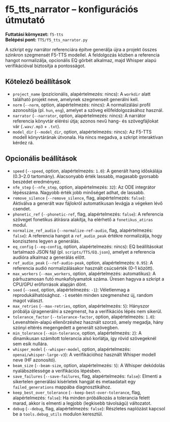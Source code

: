 # f5_tts_narrator – konfigurációs útmutató

**Futtatási környezet:** `f5-tts`  
**Belépési pont:** `TTS/f5_tts_narrator.py`

A szkript egy narrátor referenciára építve generálja újra a projekt összes szinkron szegmensét F5-TTS modellel. A feldolgozás közben a referencia hangot normalizálja, opcionális EQ görbét alkalmaz, majd Whisper alapú verifikációval biztosítja a pontosságot.

## Kötelező beállítások
- `project_name` (pozícionális, alapértelmezés: nincs): A `workdir` alatt található projekt neve, amelynek szegmenseit generálni kell.
- `norm` (`--norm`, option, alapértelmezés: nincs): A normalizálási profil azonosítója (pl. `hun`, `eng`), amelyet a szöveg előfeldolgozásához használ.
- `narrator` (`--narrator`, option, alapértelmezés: nincs): A narrátor referencia könyvtár elérési útja; azonos nevű hang- és szövegfájlokat vár (`.wav/.mp3` + `.txt`).
- `model_dir` (`--model_dir`, option, alapértelmezés: nincs): Az F5-TTS modell könyvtárának útvonala. Ha nincs megadva, a szkript interaktívan kérdez rá.

## Opcionális beállítások
- `speed` (`--speed`, option, alapértelmezés: `1.0`): A generált hang időskálája (0.3–2.0 tartomány). Alacsonyabb érték lassabb, magasabb gyorsabb beszédet eredményez.
- `nfe_step` (`--nfe_step`, option, alapértelmezés: `32`): Az ODE integrátor lépésszáma. Nagyobb érték jobb minőséget adhat, de lassabb.
- `remove_silence` (`--remove_silence`, flag, alapértelmezés: `false`): Aktiválva a generált wav fájlokról automatikusan levágja a végeken lévő csendet.
- `phonetic_ref` (`--phonetic-ref`, flag, alapértelmezés: `false`): A referencia szöveget fonetikus átírásra alakítja, ha elérhető a `fonetikus_atiras` modul.
- `normalize_ref_audio` (`--normalize-ref-audio`, flag, alapértelmezés: `false`): A referencia hangot a `ref_audio_peak` értékre normalizálja, hogy konzisztens legyen a generálás.
- `eq_config` (`--eq-config`, option, alapértelmezés: nincs): EQ beállításokat tartalmazó JSON fájl (pl. `scripts/TTS/EQ.json`), amelyet a referencia audióra alkalmaz a generálás előtt.
- `ref_audio_peak` (`--ref-audio-peak`, option, alapértelmezés: `0.95`): A referencia audió normalizálásakor használt csúcsérték (0–1 között).
- `max_workers` (`--max_workers`, option, alapértelmezés: automatikus): A párhuzamosan futó munkafolyamatok száma. Üresen hagyva a szkript a CPU/GPU erőforrások alapján dönt.
- `seed` (`--seed`, option, alapértelmezés: `-1`): Véletlenmag a reprodukálhatósághoz. `-1` esetén minden szegmenshez új, random magot választ.
- `max_retries` (`--max-retries`, option, alapértelmezés: `5`): Hányszor próbálja újragenerálni a szegmenst, ha a verifikációs lépés nem sikerül.
- `tolerance_factor` (`--tolerance-factor`, option, alapértelmezés: `1.0`): Levenshtein-alapú ellenőrzéshez használt szorzó, amely megadja, hány szónyi eltérés megengedett a generált szövegben.
- `min_tolerance` (`--min-tolerance`, option, alapértelmezés: `2`): A dinamikusan számított tolerancia alsó korlátja, így rövid szövegeknél sem esik nullára.
- `whisper_model` (`--whisper-model`, option, alapértelmezés: `openai/whisper-large-v3`): A verifikációhoz használt Whisper modell neve (HF azonosító).
- `beam_size` (`--beam-size`, option, alapértelmezés: `5`): A Whisper dekódolás nyalábszélessége a verifikációs lépésben.
- `save_failures` (`--save-failures`, flag, alapértelmezés: `false`): Elmenti a sikertelen generálási kísérletek hangját és metaadatait egy `failed_generations` mappába diagnosztikához.
- `keep_best_over_tolerance` (`--keep-best-over-tolerance`, flag, alapértelmezés: `false`): Ha minden próbálkozás a tolerancia felett marad, akkor is elmenti a legjobb (legkisebb távolságú) változatot.
- `debug` (`--debug`, flag, alapértelmezés: `false`): Részletes naplózást kapcsol be a `tools.debug_utils` modulon keresztül.
